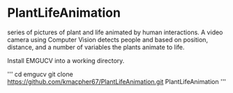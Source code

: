 # PlantLifeAnimation

series of pictures of plant and life animated by human interactions. 
A video camera using Computer Vision detects people and based on position, distance, and a number of variables the plants animate to life. 

Install EMGUCV into a working directory. 

'''
cd emgucv 
git clone https://github.com/kmacpher67/PlantLifeAnimation.git PlantLifeAnimation
'''
